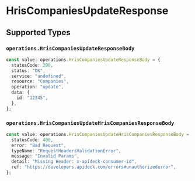 # HrisCompaniesUpdateResponse


## Supported Types

### `operations.HrisCompaniesUpdateResponseBody`

```typescript
const value: operations.HrisCompaniesUpdateResponseBody = {
  statusCode: 200,
  status: "OK",
  service: "undefined",
  resource: "Companies",
  operation: "update",
  data: {
    id: "12345",
  },
};
```

### `operations.HrisCompaniesUpdateHrisCompaniesResponseBody`

```typescript
const value: operations.HrisCompaniesUpdateHrisCompaniesResponseBody = {
  statusCode: 400,
  error: "Bad Request",
  typeName: "RequestHeadersValidationError",
  message: "Invalid Params",
  detail: "Missing Header: x-apideck-consumer-id",
  ref: "https://developers.apideck.com/errors#unauthorizederror",
};
```

